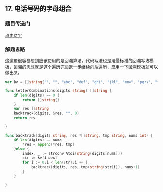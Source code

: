 ## 17. 电话号码的字母组合

### 题目传送门

[点击这里](https://leetcode-cn.com/problems/letter-combinations-of-a-phone-number/)

### 解题思路

这道题很容易想到应该使用的是回溯算法，代码写法也是用最标准的回溯写法模板，回溯的思想就是这个遍历完回退一步继续向后遍历，应用一下回溯模板就可以做出来。

```go
var kv = []string{"", "", "abc", "def", "ghi", "jkl", "mno", "pqrs", "tuv", "wxyz"}

func letterCombinations(digits string) []string {
    if len(digits) == 0 {
        return []string{}
    }
    var res []string
    backtrack(digits, &res, "", 0)
    return res

}

func backtrack(digits string, res *[]string, tmp string, nums int) {
    if len(digits) == nums {
        *res = append(*res, tmp)
    }else {
        index, _ := strconv.Atoi(string(digits[nums]))
        str := kv[index]
        for i := 0;i < len(str);i ++ {
            backtrack(digits, res, tmp+string(str[i]), nums+1)
        }
    }

}
```